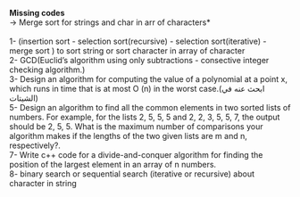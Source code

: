 __Missing codes__ <br /> 
-> Merge sort for strings and char in arr of characters* <br />
<br />
1-  (insertion sort - selection sort(recursive) - selection sort(iterative) - merge sort ) to sort string or sort  character in array of character <br />
2-  GCD(Euclid’s algorithm using only subtractions - consective integer checking algorithm.) <br />
3-  Design an algorithm for computing the value of a polynomial at a point x, which runs in time that is at most O (n) in the worst case.(ابحث عنه في الشيتات) <br />
5-  Design an algorithm to find all the common elements in two sorted lists of numbers. For example, for the lists 2, 5, 5, 5 and 2, 2, 3, 5, 5, 7, the output should be 2, 5, 5. What is the maximum number of comparisons your algorithm makes if the lengths of the two given lists are m and n, respectively?. <br />
7-  Write c++ code for a divide-and-conquer algorithm for finding the position of the largest element in an array of n numbers. <br />
8-  binary search or sequential search (iterative or recursive) about character in string <br />

